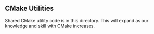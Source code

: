 ## CMake Utilities

Shared CMake utility code is in this directory. This will expand as our knowledge and skill with CMake increases.

